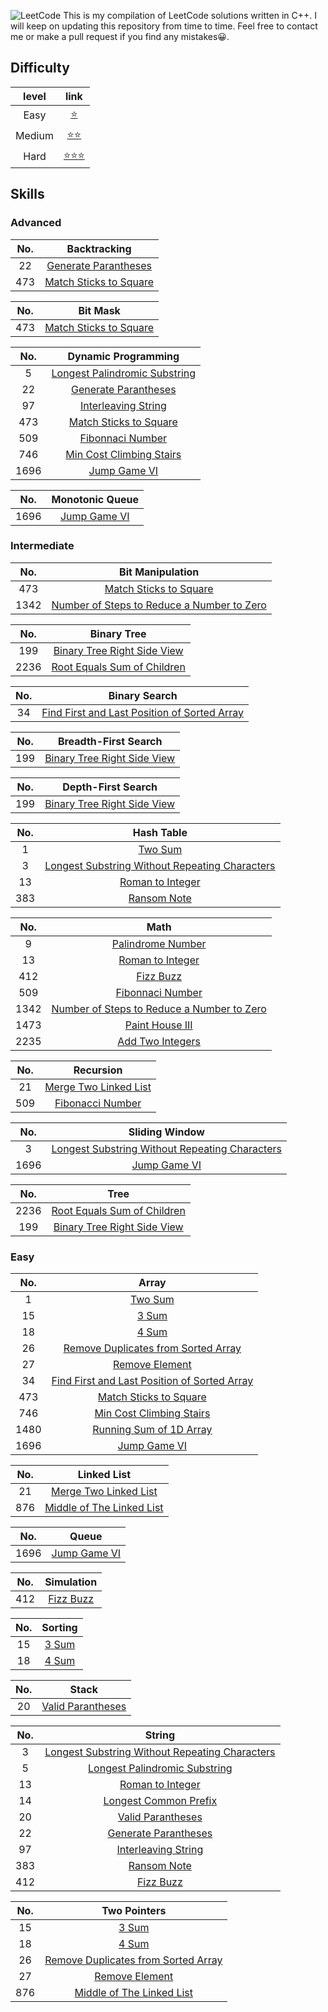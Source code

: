 ![LeetCode](https://cdn-images-1.medium.com/fit/t/1600/480/1*M91sQU9KEV1qqjExEliLUQ.jpeg "Leetcode")
This is my compilation of LeetCode solutions written in C++.
I will keep on updating this repository from time to time.
Feel free to contact me or make a pull request if you find any mistakes😀.

## Difficulty
|level | link|
|:---:|:----:|
|Easy|[⭐️][easy_link]| 
|Medium|[⭐️⭐️][medium_link]|
|Hard|[⭐️⭐️⭐️][hard_link]|


[easy_link]:https://github.com/Ryanshyu/LeetCode/blob/main/1.Easy
[medium_link]:https://github.com/Ryanshyu/LeetCode/blob/main/2.Medium
[hard_link]:https://github.com/Ryanshyu/LeetCode/blob/main/3.Hard

## Skills

### Advanced


|No.|Backtracking|
|:---:|:---:|
|22|[Generate Parantheses][22]|
|473|[Match Sticks to Square][473]|

|No.|Bit Mask|
|:---:|:---:|
|473|[Match Sticks to Square][473]|

|No.|Dynamic Programming|
|:---:|:---:|
|5|[Longest Palindromic Substring][5]|
|22|[Generate Parantheses][22]|
|97|[Interleaving String][97]|
|473|[Match Sticks to Square][473]|
|509|[Fibonnaci Number][509]|
|746|[Min Cost Climbing Stairs][746]|
|1696|[Jump Game VI][1696]|

|No.|Monotonic Queue|
|:---:|:---:|
|1696|[Jump Game VI][1696]|

### Intermediate

|No.|Bit Manipulation|
|:---:|:---:|
|473|[Match Sticks to Square][473]|
|1342|[Number of Steps to Reduce a Number to Zero][1342]|

|No.|Binary Tree|
|:---:|:---:|
|199|[Binary Tree Right Side View][199]|
|2236|[Root Equals Sum of Children][2236]|

|No.|Binary Search|
|:---:|:---:|
|34|[Find First and Last Position of Sorted Array][34]|

|No.|Breadth-First Search|
|:---:|:---:|
|199|[Binary Tree Right Side View][199]|

|No.|Depth-First Search|
|:---:|:---:|
|199|[Binary Tree Right Side View][199]|

|No.|Hash Table|
|:---:|:---:|
|1|[Two Sum][1]|
|3|[Longest Substring Without Repeating Characters][3]|
|13|[Roman to Integer][13]|
|383|[Ransom Note][383]|

|No.|Math|
|:---:|:---:|
|9|[Palindrome Number][9]|
|13|[Roman to Integer][13]|
|412|[Fizz Buzz][412]|
|509|[Fibonnaci Number][509]|
|1342|[Number of Steps to Reduce a Number to Zero][1342]|
|1473|[Paint House III][1473]|
|2235|[Add Two Integers][2235]|

|No.|Recursion|
|:---:|:---:|
|21|[Merge Two Linked List][21]|
|509|[Fibonacci Number][509]|

|No.|Sliding Window|
|:---:|:---:|
|3|[Longest Substring Without Repeating Characters][3]|
|1696|[Jump Game VI][1696]|

|No.|Tree|
|:---:|:---:|
|2236|[Root Equals Sum of Children][2236]|
|199|[Binary Tree Right Side View][199]|

### Easy

|No.|Array|
|:---:|:---:|
|1|[Two Sum][1]|
|15|[3 Sum][15]|
|18|[4 Sum][18]|
|26|[Remove Duplicates from Sorted Array][26]|
|27|[Remove Element][27]|
|34|[Find First and Last Position of Sorted Array][34]|
|473|[Match Sticks to Square][473]|
|746|[Min Cost Climbing Stairs][746]|
|1480|[Running Sum of 1D Array][1480]|
|1696|[Jump Game VI][1696]|

|No.|Linked List|
|:---:|:---:|
|21|[Merge Two Linked List][21]|
|876|[Middle of The Linked List][876]|

|No.|Queue|
|:---:|:---:|
|1696|[Jump Game VI][1696]|

|No.|Simulation|
|:---:|:---:|
|412|[Fizz Buzz][412]|

|No.|Sorting|
|:---:|:---:|
|15|[3 Sum][15]|
|18|[4 Sum][18]|

|No.|Stack|
|:---:|:---:|
|20|[Valid Parantheses][20]|

|No.|String|
|:---:|:---:|
|3|[Longest Substring Without Repeating Characters][3]|
|5|[Longest Palindromic Substring][5]|
|13|[Roman to Integer][13]|
|14|[Longest Common Prefix][14]|
|20|[Valid Parantheses][20]|
|22|[Generate Parantheses][22]|
|97|[Interleaving String][97]|
|383|[Ransom Note][383]|
|412|[Fizz Buzz][412]|

|No.|Two Pointers|
|:---:|:---:|
|15|[3 Sum][15]|
|18|[4 Sum][18]|
|26|[Remove Duplicates from Sorted Array][26]|
|27|[Remove Element][27]|
|876|[Middle of The Linked List][876]|


[1]:https://github.com/Ryanshyu/LeetCode/blob/main/1.Easy/0001.TwoSum.cpp
[3]:https://github.com/Ryanshyu/LeetCode/blob/main/2.Medium/0003.LongestSubstringWithoutRepeatingCharacters.cpp
[5]:https://github.com/Ryanshyu/LeetCode/blob/main/2.Medium/0005.LongestPalindromicSubstring.cpp
[9]:https://github.com/Ryanshyu/LeetCode/blob/main/1.Easy/0009.PalindromeNumber.cpp
[13]:https://github.com/Ryanshyu/LeetCode/blob/main/1.Easy/0013.RomanToInteger.cpp
[14]:https://github.com/Ryanshyu/LeetCode/blob/main/1.Easy/0014.LongestCommonPrefix.cpp
[15]:https://github.com/Ryanshyu/LeetCode/blob/main/2.Medium/0015.3Sum.cpp
[18]:https://github.com/Ryanshyu/LeetCode/blob/main/2.Medium/0018.4Sum.cpp
[20]:https://github.com/Ryanshyu/LeetCode/blob/main/1.Easy/0020.ValidParantheses.cpp
[21]:https://github.com/Ryanshyu/LeetCode/blob/main/1.Easy/0021.MergeTwoSortedList.cpp
[22]:https://github.com/Ryanshyu/LeetCode/blob/main/2.Medium/0022.GenerateParantheses.cpp
[26]:https://github.com/Ryanshyu/LeetCode/blob/main/1.Easy/0026.RemoveDuplicatesFromSortedArray.cpp
[27]:https://github.com/Ryanshyu/LeetCode/blob/main/1.Easy/0027.RemoveElement.cpp
[34]:https://github.com/Ryanshyu/LeetCode/blob/main/2.Medium/0034.FindTheFirstAndLastPositionOfElementInSortedArray.cpp
[97]:https://github.com/Ryanshyu/LeetCode/blob/main/2.Medium/0097.InterleavingString.cpp
[199]:https://github.com/Ryanshyu/LeetCode/blob/main/2.Medium/0199.BinaryTreeRightSideView.cpp
[383]:https://github.com/Ryanshyu/LeetCode/blob/main/1.Easy/0383.RansomNote.cpp
[412]:https://github.com/Ryanshyu/LeetCode/blob/main/1.Easy/0412.FizzBuzz.cpp
[473]:https://github.com/Ryanshyu/LeetCode/blob/main/2.Medium/0473.MatchSticksToSquare.cpp
[509]:https://github.com/Ryanshyu/LeetCode/blob/main/1.Easy/0509.FibonacciNumber.cpp
[746]:https://github.com/Ryanshyu/LeetCode/blob/main/1.Easy/0746.MinCostClimbingStairs.cpp
[876]:https://github.com/Ryanshyu/LeetCode/blob/main/1.Easy/0876.MiddleOfTheLinkedList.cpp
[1342]:https://github.com/Ryanshyu/LeetCode/blob/main/1.Easy/1342.NumberOfStepsToReduceANumberToZero.cpp
[1473]:https://github.com/Ryanshyu/LeetCode/blob/main/3.Hard/1473.PaintHouseIII.cpp
[1480]:https://github.com/Ryanshyu/LeetCode/blob/main/1.Easy/1480.RunningSumOf1DArray.cpp
[1696]:https://github.com/Ryanshyu/LeetCode/blob/main/2.Medium/1696.JumpGameVI.cpp
[2235]:https://github.com/Ryanshyu/LeetCode/blob/main/1.Easy/2235.AddTwoIntegers.cpp
[2236]:https://github.com/Ryanshyu/LeetCode/blob/main/1.Easy/2236.RootEqualsSumOfChildren.cpp